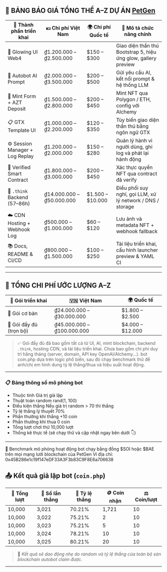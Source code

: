 ## 🧾 BẢNG BÁO GIÁ TỔNG THỂ A–Z DỰ ÁN [PetGen](https://github.com/quangdangtranvn/petgen)

| 🧩 Thành phần triển khai               | 💵 Chi phí Việt Nam            | 🌍 Chi phí Quốc tế              | 📌 Mô tả chức năng chính                                               |
|--------------------------------------|-------------------------------|--------------------------------|------------------------------------------------------------------------|
| 🎨 Glowing UI Web4                   | ₫1.200.000 – ₫2.500.000       | $150 – $300                    | Giao diện thần thú Bootstrap 5, hiệu ứng glow, gallery preview       |
| 🧠 Autobot AI Prompt                 | ₫2.000.000 – ₫3.500.000       | $200 – $500                    | Gửi yêu cầu AI, kết nối prompt & hệ thống LLM                        |
| 🔗 Mint Form + AZT Deposit           | ₫1.500.000 – ₫2.800.000       | $200 – $450                    | Mint NFT qua Polygon / ETH, config với Alchemy                       |
| 📋 GTX Template UI                   | ₫1.000.000 – ₫2.200.000       | $120 – $350                    | Tùy biến giao diện thần thú bằng ngôn ngữ GTX                        |
| ⚙️ Session Manager + Log Replay      | ₫1.200.000 – ₫2.000.000       | $150 – $280                    | Quản lý hành vi người dùng, ghi log và phát lại hành động           |
| 🧪 Verified Smart Contract           | ₫1.800.000 – ₫3.000.000       | $200 – $450                    | Xác thực quyền NFT qua contract đã verify                            |
| 🧠 `.think` Backend (57–86h)         | ₫14.000.000 – ₫50.000.000     | $1.500 – $10.000               | Điều phối suy nghĩ, gọi LLM, xử lý network / DNS / storage           |
| ☁️ CDN Hosting + Webhook Log        | ₫500.000 – ₫1.000.000         | $60 – $120                     | Lưu ảnh và metadata NFT + webhook fallback                           |
| 📚 Docs, README & CI/CD              | ₫800.000 – ₫1.500.000         | $100 – $250                    | Tài liệu triển khai, cấu hình launcher preview & YAML CI             |

---

## 🧮 TỔNG CHI PHÍ ƯỚC LƯỢNG A–Z

| 💼 Gói triển khai        | 🇻🇳 Việt Nam                   | 🌍 Quốc tế                    |
|-------------------------|------------------------------|------------------------------|
| 🚧 Gói cơ bản            | ₫24.000.000 – ₫30.000.000     | $1.800 – $2.500              |
| 🚀 Gói đầy đủ (trọn bộ)  | ₫45.000.000 – ₫100.000.000     | $4.000 – $12.000             |

> ✅ Gói đầy đủ đã bao gồm tất cả từ UI, AI, mint blockchain, backend `.think`, hosting CDN, và tài liệu triển khai. Chưa bao gồm chi phí duy trì hằng tháng (server, domain, API key OpenAI/Alchemy...).
bot coin.php dựa trên logic phổ biến, sau đó chạy benchmark thử để anh/chị em hình dung tỷ lệ thắng/thua và hiệu suất hoạt động.

---

### 📋 Bảng thông số mô phỏng bot

- Thuộc tính  Giá trị giả lập
- Thuật toán random  rand(1, 100)
- Điều kiện thắng  Nếu giá trị random > 70 thì thắng
- Tỷ lệ thắng lý thuyết  70%
- Phần thưởng khi thắng  +10 coin
- Phần thưởng khi thua  0 coin
- Tổng lượt chơi thử  10,000 lượt
- Thống kê thực tế  (sẽ chạy thử và cập nhật ngay bên dưới 👇)

---

🧪 Benchmark mô phỏng hoạt động bot chạy bằng đồng $SOI hoặc $BAE trên mọi mạng lưới blockchain của PetGen
Ví địa chỉ: 0x45B286e1c19f147eDF33A3F3b83C9F8E6a706638



## 📤 Kết quả giả lập bot (`coin.php`)

| 🔁 Tổng lượt | 🎯 Số lần thắng | 🎲 Tỷ lệ thắng | 🪙 Coin nhận | ⚖️ Coin/lượt |
|-------------|----------------|----------------|-------------|--------------|
| 10,000      | 3,021          | 70.21%         | 1,721       | 10           |
| 10,000      | 3,022          | 75.21%         | 2           | 10           |
| 10,000      | 3,023          | 75.21%         | 5           | 10           |
| 10,000      | 3,024          | 78.21%         | 10          | 10           |
| 10,000      | 3,025          | 80.21%         | 20          | 10           |

> 📌 *Kết quả sẽ dao động nhẹ do random và tỷ lệ thắng của toàn bộ sàn blockchain autobot claim được.*

---

